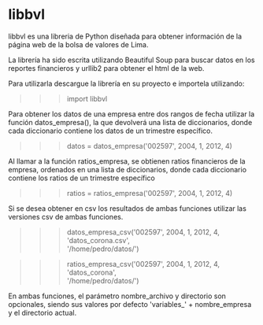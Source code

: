 libbvl
======

libbvl es una libreria de Python diseñada para obtener información de la página
web de la bolsa de valores de Lima.

La librería ha sido escrita utilizando Beautiful Soup para buscar datos en los
reportes financieros y urllib2 para obtener el html de la web.

Para utilizarla descargue la librería en su proyecto e importela utilizando:

>>>import libbvl

Para obtener los datos de una empresa entre dos rangos de fecha utilizar la
función datos_empresa(), la que devolverá una lista de diccionarios, donde cada
diccionario contiene los datos de un trimestre específico.

>>>datos = datos_empresa('002597', 2004, 1, 2012, 4)

Al llamar a la función ratios_empresa, se obtienen ratios financieros de la
empresa, ordenados en una lista de diccionarios, donde cada diccionario
contiene los ratios de un trimestre específico

>>>ratios = ratios_empresa('002597', 2004, 1, 2012, 4)

Si se desea obtener en csv los resultados de ambas funciones utilizar las
versiones csv de ambas funciones.

>>>datos_empresa_csv('002597', 2004, 1, 2012, 4, 'datos_corona.csv',\
                                             '/home/pedro/datos/')

>>>ratios_empresa_csv('002597', 2004, 1, 2012, 4, 'datos_corona',\
                                             '/home/pedro/datos/')

En ambas funciones, el parámetro nombre_archivo y directorio son opcionales,
siendo sus valores por defecto 'variables_' + nombre_empresa y el directorio
actual.



